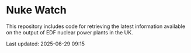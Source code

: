 # Nuke Watch

This repository includes code for retrieving the latest information available on the output of EDF nuclear power plants in the UK.

Last updated: 2025-06-29 09:15